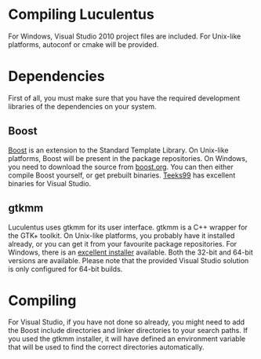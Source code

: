 Compiling Luculentus
====================

For Windows, Visual Studio 2010 project files are included. For
Unix-like platforms, autoconf or cmake will be provided.


Dependencies
============

First of all, you must make sure that you have the required development
libraries of the dependencies on your system.

Boost
-----
[Boost](http://www.boost.org) is an extension to the Standard Template
Library. On Unix-like platforms, Boost will be present in the package
repositories. On Windows, you need to download the source from
[boost.org](http://www.boost.org/). You can then either compile Boost
yourself, or get prebuilt binaries. [Teeks99](http://boost.teeks99.com/)
has excellent binaries for Visual Studio.

gtkmm
-----
Luculentus uses gtkmm for its user interface. gtkmm is a C++ wrapper for
the GTK+ toolkit. On Unix-like platforms, you probably have it installed
already, or you can get it from your favourite package repositories. For
Windows, there is an
[excellent installer](https://live.gnome.org/gtkmm/MSWindows) available.
Both the 32-bit and 64-bit versions are available. Please note that the
provided Visual Studio solution is only configured for 64-bit builds.


Compiling
=========
For Visual Studio, if you have not done so already, you might need to
add the Boost include directories and linker directories to your search
paths. If you used the gtkmm installer, it will have defined an
environment variable that will be used to find the correct directories
automatically.

